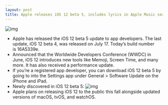 ```yaml
---
layout: post
title: Apple releases iOS 12 beta 5, includes lyrics in Apple Music search, new FaceTime sounds
---
```

![img](http://media.idownloadblog.com/wp-content/uploads/2018/07/ios-12-beta-5.jpg)
* Apple has released the iOS 12 beta 5 update to app developers. The last update, iOS 12 beta 4, was released on July 17. Today’s build number is 16A5339e.
* Announced that the Worldwide Developers Conference (WWDC) in June, iOS 12 introduces new tools like Memoji, Screen Time, and many more. It has also received a performance update.
* If you’re a registered app developer, you can download iOS 12 beta 5 by going to into the Settings app under General > Software Update on the iPhone and iPad.
* Newly discovered in iOS 12 beta 5:
![img](http://media.idownloadblog.com/wp-content/uploads/2018/07/IMG_231CA9C56193-1.jpeg)
* Apple plans on releasing iOS 12 to the public this fall alongside updated versions of macOS, tvOS, and watchOS.

